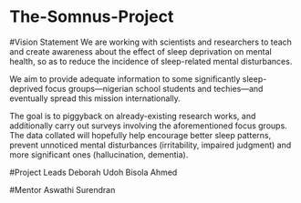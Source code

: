 # The-Somnus-Project

#Vision Statement
We are working with scientists and researchers to teach and create awareness about the effect of sleep deprivation on mental health, so as to reduce the incidence of sleep-related mental disturbances.

We aim to provide adequate information to some significantly sleep-deprived focus groups—nigerian school students and techies—and eventually spread this mission internationally.

The goal is to piggyback on already-existing research works, and additionally carry out surveys involving the aforementioned focus groups. The data collated will hopefully help encourage better sleep patterns, prevent unnoticed mental disturbances (irritability, impaired judgment) and more significant ones (hallucination, dementia).

#Project Leads
Deborah Udoh
Bisola Ahmed

#Mentor
Aswathi Surendran
